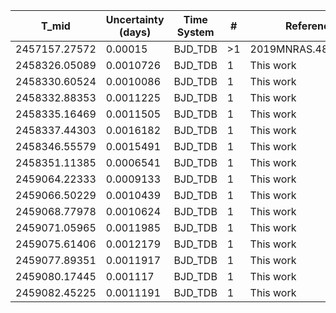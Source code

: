 |T_mid        |Uncertainty (days)|Time System|#  |Reference                             |
|-------------|------------------|-----------|---|--------------------------------------|
|2457157.27572|0.00015           |BJD_TDB    |>1 |2019MNRAS.482.1379H                   |
|2458326.05089|0.0010726         |BJD_TDB    |1  |This work                             |
|2458330.60524|0.0010086         |BJD_TDB    |1  |This work                             |
|2458332.88353|0.0011225         |BJD_TDB    |1  |This work                             |
|2458335.16469|0.0011505         |BJD_TDB    |1  |This work                             |
|2458337.44303|0.0016182         |BJD_TDB    |1  |This work                             |
|2458346.55579|0.0015491         |BJD_TDB    |1  |This work                             |
|2458351.11385|0.0006541         |BJD_TDB    |1  |This work                             |
|2459064.22333|0.0009133         |BJD_TDB    |1  |This work                             |
|2459066.50229|0.0010439         |BJD_TDB    |1  |This work                             |
|2459068.77978|0.0010624         |BJD_TDB    |1  |This work                             |
|2459071.05965|0.0011985         |BJD_TDB    |1  |This work                             |
|2459075.61406|0.0012179         |BJD_TDB    |1  |This work                             |
|2459077.89351|0.0011917         |BJD_TDB    |1  |This work                             |
|2459080.17445|0.001117          |BJD_TDB    |1  |This work                             |
|2459082.45225|0.0011191         |BJD_TDB    |1  |This work                             |
